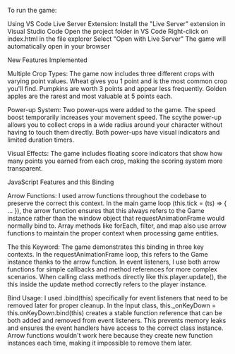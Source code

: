 To run the game:

Using VS Code Live Server Extension:
Install the "Live Server" extension in Visual Studio Code
Open the project folder in VS Code
Right-click on index.html in the file explorer
Select "Open with Live Server"
The game will automatically open in your browser

New Features Implemented

Multiple Crop Types: The game now includes three different crops with varying point values. Wheat gives you 1 point and is the most common crop you'll find. Pumpkins are worth 3 points and appear less frequently. Golden apples are the rarest and most valuable at 5 points each. 

Power-up System: Two power-ups were added to the game. The speed boost temporarily increases your movement speed. The scythe power-up allows you to collect crops in a wide radius around your character without having to touch them directly. Both power-ups have visual indicators and limited duration timers.

Visual Effects: The game includes floating score indicators that show how many points you earned from each crop, making the scoring system more transparent.

JavaScript Features and this Binding

Arrow Functions: I used arrow functions throughout the codebase to preserve the correct this context. In the main game loop (this.tick = (ts) => { ... }), the arrow function ensures that this always refers to the Game instance rather than the window object that requestAnimationFrame would normally bind to. Array methods like forEach, filter, and map also use arrow functions to maintain the proper context when processing game entities.

The this Keyword: The game demonstrates this binding in three key contexts. In the requestAnimationFrame loop, this refers to the Game instance thanks to the arrow function. In event listeners, I use both arrow functions for simple callbacks and method references for more complex scenarios. When calling class methods directly like this.player.update(), the this inside the update method correctly refers to the player instance.

Bind Usage: I used .bind(this) specifically for event listeners that need to be removed later for proper cleanup. In the Input class, this._onKeyDown = this.onKeyDown.bind(this) creates a stable function reference that can be both added and removed from event listeners. This prevents memory leaks and ensures the event handlers have access to the correct class instance. Arrow functions wouldn't work here because they create new function instances each time, making it impossible to remove them later.



